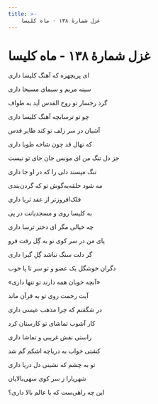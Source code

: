 ```yaml
---
title: >-
    غزل شمارهٔ ۱۳۸ - ماه کلیسا
---
```

# غزل شمارهٔ ۱۳۸ - ماه کلیسا

<div class="b" id="bn1"><div class="m1"><p>ای پریچهره که آهنگ کلیسا داری</p></div>
<div class="m2"><p>سینه مریم و سیمای مسیحا داری</p></div></div>
<div class="b" id="bn2"><div class="m1"><p>گرد رخسار تو روح القدس آید به طواف</p></div>
<div class="m2"><p>چو تو ترسابچه آهنگ کلیسا داری</p></div></div>
<div class="b" id="bn3"><div class="m1"><p>آشیان در سر زلف تو کند طایر قدس</p></div>
<div class="m2"><p>که نهال قد چون شاخه طوبا داری</p></div></div>
<div class="b" id="bn4"><div class="m1"><p>جز دل تنگ من ای مونس جان جای تو نیست</p></div>
<div class="m2"><p>تنگ مپسند دلی را که در او جا داری</p></div></div>
<div class="b" id="bn5"><div class="m1"><p>مه شود حلقه‌به‌گوش تو که گردن‌بندی</p></div>
<div class="m2"><p>فلک‌افروزتر از عقد ثریا داری</p></div></div>
<div class="b" id="bn6"><div class="m1"><p>به کلیسا روی و مسجدیانت در پی</p></div>
<div class="m2"><p>چه خیالی مگر ای دختر ترسا داری</p></div></div>
<div class="b" id="bn7"><div class="m1"><p>پای من در سر کوی تو به گِل رفت فرو</p></div>
<div class="m2"><p>گر دلت سنگ نباشد گِلِ گیرا داری</p></div></div>
<div class="b" id="bn8"><div class="m1"><p>دگران خوشگل یک عضو و تو سر تا پا خوب</p></div>
<div class="m2"><p>«آنچه خوبان همه دارند تو تنها داری»</p></div></div>
<div class="b" id="bn9"><div class="m1"><p>آیت رحمت روی تو به قرآن ماند</p></div>
<div class="m2"><p>در شگفتم که چرا مذهب عیسی داری</p></div></div>
<div class="b" id="bn10"><div class="m1"><p>کار آشوب تماشای تو کارستان کرد</p></div>
<div class="m2"><p>راستی نقش غریبی و تماشا داری</p></div></div>
<div class="b" id="bn11"><div class="m1"><p>کشتی خواب به دریاچه اشکم گم شد</p></div>
<div class="m2"><p>تو به چشم که نشینی دل دریا داری</p></div></div>
<div class="b" id="bn12"><div class="m1"><p>شهریارا ز سر کوی سهی‌بالایان</p></div>
<div class="m2"><p>این چه راهی‌ست که با عالم بالا داری؟</p></div></div>

